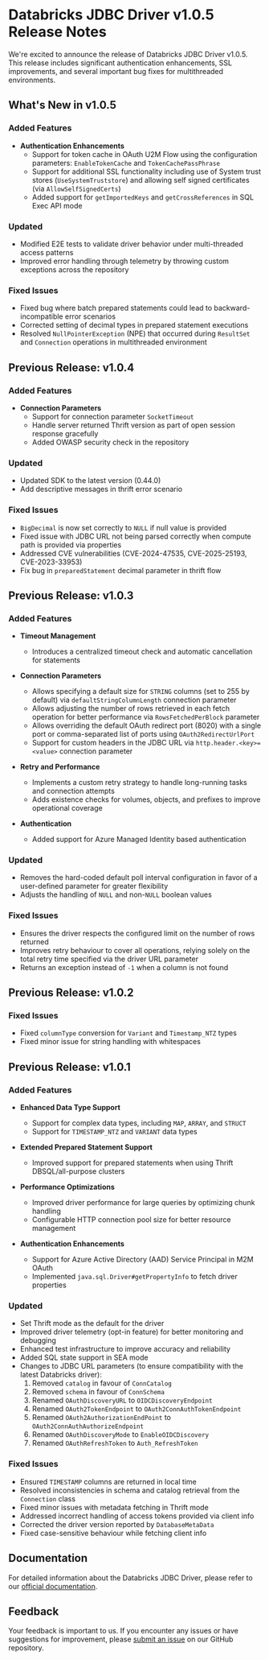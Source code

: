 # Databricks JDBC Driver v1.0.5 Release Notes

We're excited to announce the release of Databricks JDBC Driver v1.0.5. This release includes significant authentication enhancements, SSL improvements, and several important bug fixes for multithreaded environments.

## What's New in v1.0.5

### Added Features
- **Authentication Enhancements**
  - Support for token cache in OAuth U2M Flow using the configuration parameters: `EnableTokenCache` and `TokenCachePassPhrase`
  - Support for additional SSL functionality including use of System trust stores (`UseSystemTruststore`) and allowing self signed certificates (via `AllowSelfSignedCerts`)
  - Added support for `getImportedKeys` and `getCrossReferences` in SQL Exec API mode

### Updated
- Modified E2E tests to validate driver behavior under multi-threaded access patterns
- Improved error handling through telemetry by throwing custom exceptions across the repository

### Fixed Issues
- Fixed bug where batch prepared statements could lead to backward-incompatible error scenarios
- Corrected setting of decimal types in prepared statement executions
- Resolved `NullPointerException` (NPE) that occurred during `ResultSet` and `Connection` operations in multithreaded environment

## Previous Release: v1.0.4

### Added Features
- **Connection Parameters**
  - Support for connection parameter `SocketTimeout`
  - Handle server returned Thrift version as part of open session response gracefully
  - Added OWASP security check in the repository

### Updated
- Updated SDK to the latest version (0.44.0)
- Add descriptive messages in thrift error scenario

### Fixed Issues
- `BigDecimal` is now set correctly to `NULL` if null value is provided
- Fixed issue with JDBC URL not being parsed correctly when compute path is provided via properties
- Addressed CVE vulnerabilities (CVE-2024-47535, CVE-2025-25193, CVE-2023-33953)
- Fix bug in `preparedStatement` decimal parameter in thrift flow

## Previous Release: v1.0.3

### Added Features
- **Timeout Management**
  - Introduces a centralized timeout check and automatic cancellation for statements

- **Connection Parameters**
  - Allows specifying a default size for `STRING` columns (set to 255 by default) via `defaultStringColumnLength` connection parameter
  - Allows adjusting the number of rows retrieved in each fetch operation for better performance via `RowsFetchedPerBlock` parameter
  - Allows overriding the default OAuth redirect port (8020) with a single port or comma-separated list of ports using `OAuth2RedirectUrlPort`
  - Support for custom headers in the JDBC URL via `http.header.<key>=<value>` connection parameter

- **Retry and Performance**
  - Implements a custom retry strategy to handle long-running tasks and connection attempts
  - Adds existence checks for volumes, objects, and prefixes to improve operational coverage

- **Authentication**
  - Added support for Azure Managed Identity based authentication

### Updated
- Removes the hard-coded default poll interval configuration in favor of a user-defined parameter for greater flexibility
- Adjusts the handling of `NULL` and non-`NULL` boolean values

### Fixed Issues
- Ensures the driver respects the configured limit on the number of rows returned
- Improves retry behaviour to cover all operations, relying solely on the total retry time specified via the driver URL parameter
- Returns an exception instead of `-1` when a column is not found

## Previous Release: v1.0.2

### Fixed Issues
- Fixed `columnType` conversion for `Variant` and `Timestamp_NTZ` types
- Fixed minor issue for string handling with whitespaces

## Previous Release: v1.0.1

### Added Features
- **Enhanced Data Type Support**
  - Support for complex data types, including `MAP`, `ARRAY`, and `STRUCT`
  - Support for `TIMESTAMP_NTZ` and `VARIANT` data types

- **Extended Prepared Statement Support**
  - Improved support for prepared statements when using Thrift DBSQL/all-purpose clusters

- **Performance Optimizations**
  - Improved driver performance for large queries by optimizing chunk handling
  - Configurable HTTP connection pool size for better resource management

- **Authentication Enhancements**
  - Support for Azure Active Directory (AAD) Service Principal in M2M OAuth
  - Implemented `java.sql.Driver#getPropertyInfo` to fetch driver properties

### Updated
- Set Thrift mode as the default for the driver
- Improved driver telemetry (opt-in feature) for better monitoring and debugging
- Enhanced test infrastructure to improve accuracy and reliability
- Added SQL state support in SEA mode
- Changes to JDBC URL parameters (to ensure compatibility with the latest Databricks driver):
  1. Removed `catalog` in favour of `ConnCatalog`
  2. Removed `schema` in favour of `ConnSchema`
  3. Renamed `OAuthDiscoveryURL` to `OIDCDiscoveryEndpoint`
  4. Renamed `OAuth2TokenEndpoint` to `OAuth2ConnAuthTokenEndpoint`
  5. Renamed `OAuth2AuthorizationEndPoint` to `OAuth2ConnAuthAuthorizeEndpoint`
  6. Renamed `OAuthDiscoveryMode` to `EnableOIDCDiscovery`
  7. Renamed `OAuthRefreshToken` to `Auth_RefreshToken`

### Fixed Issues
- Ensured `TIMESTAMP` columns are returned in local time
- Resolved inconsistencies in schema and catalog retrieval from the `Connection` class
- Fixed minor issues with metadata fetching in Thrift mode
- Addressed incorrect handling of access tokens provided via client info
- Corrected the driver version reported by `DatabaseMetaData`
- Fixed case-sensitive behaviour while fetching client info

## Documentation

For detailed information about the Databricks JDBC Driver, please refer to our [official documentation](https://docs.databricks.com/sql/jdbc-odbc-drivers.html).

## Feedback

Your feedback is important to us. If you encounter any issues or have suggestions for improvement, please [submit an issue](https://github.com/databricks/databricks-jdbc/issues) on our GitHub repository. 